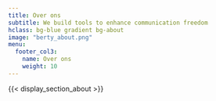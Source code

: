 ```yaml
---
title: Over ons
subtitle: We build tools to enhance communication freedom
hclass: bg-blue gradient bg-about
image: "berty_about.png"
menu:
  footer_col3:
    name: Over ons
    weight: 10
---
```



{{< display_section_about >}}

